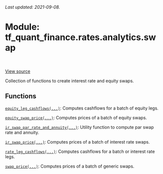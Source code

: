 <!--
This file is generated by a tool. Do not edit directly.
For open-source contributions the docs will be updated automatically.
-->

*Last updated: 2021-09-08.*

<div itemscope itemtype="http://developers.google.com/ReferenceObject">
<meta itemprop="name" content="tf_quant_finance.rates.analytics.swap" />
<meta itemprop="path" content="Stable" />
</div>

# Module: tf_quant_finance.rates.analytics.swap

<!-- Insert buttons and diff -->

<table class="tfo-notebook-buttons tfo-api" align="left">
</table>

<a target="_blank" href="https://github.com/google/tf-quant-finance/blob/master/tf_quant_finance/rates/analytics/swap.py">View source</a>



Collection of functions to create interest rate and equity swaps.



## Functions

[`equity_leg_cashflows(...)`](../../../tf_quant_finance/rates/analytics/swap/equity_leg_cashflows.md): Computes cashflows for a batch of equity legs.

[`equity_swap_price(...)`](../../../tf_quant_finance/rates/analytics/swap/equity_swap_price.md): Computes prices of a batch of equity swaps.

[`ir_swap_par_rate_and_annuity(...)`](../../../tf_quant_finance/rates/analytics/swap/ir_swap_par_rate_and_annuity.md): Utility function to compute par swap rate and annuity.

[`ir_swap_price(...)`](../../../tf_quant_finance/rates/analytics/swap/ir_swap_price.md): Computes prices of a batch of interest rate swaps.

[`rate_leg_cashflows(...)`](../../../tf_quant_finance/rates/analytics/swap/rate_leg_cashflows.md): Computes cashflows for a batch or interest rate legs.

[`swap_price(...)`](../../../tf_quant_finance/rates/analytics/swap/swap_price.md): Computes prices of a batch of generic swaps.

